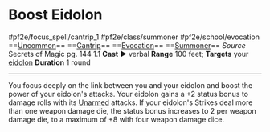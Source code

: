 # Boost Eidolon
#pf2e/focus_spell/cantrip_1 #pf2e/class/summoner #pf2e/school/evocation 
==[Uncommon](../../../../../TTRPGShare-Pathfinder-2E-Vault/rules/traits/uncommon.md)== ==[Cantrip](../../../../../TTRPGShare-Pathfinder-2E-Vault/rules/traits/cantrip.md)== ==[Evocation](../../../../../TTRPGShare-Pathfinder-2E-Vault/rules/traits/evocation.md)== ==[Summoner](../../../Traits/Summoner.md)==
*Source* Secrets of Magic pg. 144 1.1
**Cast** ► verbal
**Range** 100 feet; **Targets** your [eidolon](../../../Bestiary/Companions/Eidolons/Eidolons.md)
**Duration** 1 round

---
You focus deeply on the link between you and your eidolon and boost the power of your eidolon's attacks. Your eidolon gains a +2 status bonus to damage rolls with its [Unarmed](../../../../../TTRPGShare-Pathfinder-2E-Vault/rules/traits/unarmed.md) attacks. If your eidolon's Strikes deal more than one weapon damage die, the status bonus increases to 2 per weapon damage die, to a maximum of +8 with four weapon damage dice.